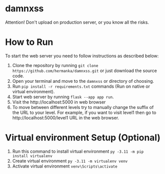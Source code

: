 # damnxss
Attention! Don't upload on production server, or you know all the risks.

# How to Run
To start the web server you need to follow instructions as described below:
1. Clone the repository by running `git clone https://github.com/hermanka/damnxss.git` or just download the source code.
2. Open your terminal and move to the `damnxss` or directory of choosing.
3. Run `pip install -r requirements.txt` commands (Run on native or virtual environment).
4. Start web server by running `flask --app app run`.
5. Visit the http://localhost:5000 in web browser
6. To move  between different levels try to manually change the suffix of the URL to your level. For example, if you want to visit level1 then go to http://localhost:5000/level1 URL in the web browser.

# Virtual environment Setup (Optional)

1. Run this command to install virtual environment `py -3.11 -m pip install virtualenv`
2. Create virtual environment `py -3.11 -m virtualenv venv`
3. Activate virtual environment `venv\Scripts\activate`